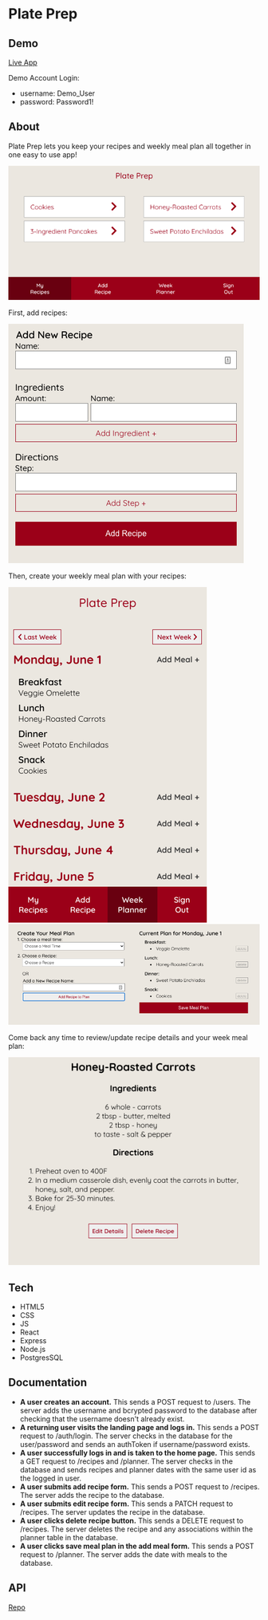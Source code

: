 # Plate Prep

## Demo
[Live App](https://plate-prep-app.sloach1218.now.sh/)

Demo Account Login:
* username: Demo_User
* password: Password1!

## About
Plate Prep lets you keep your recipes and weekly meal plan all together in one easy to use app! 

![Recipes Page](src/images/pp_homepage.png)


First, add recipes:

![Add Recipes Page](src/images/pp_addrecipe.png)


Then, create your weekly meal plan with your recipes:

![Meal Planne](src/images/pp_mplanner.png)
![Add Meal](src/images/pp_addmeal.png)


Come back any time to review/update recipe details and your week meal plan:

![Recipe Details](src/images/pp_recipedetails.png)


## Tech
* HTML5
* CSS
* JS
* React
* Express
* Node.js
* PostgresSQL


## Documentation
* **A user creates an account.**  This sends a POST request to /users. The server adds the username and bcrypted password to the database after checking that the username doesn't already exist.
* **A returning user visits the landing page and logs in.**  This sends a POST request to /auth/login. The server checks in the database for the user/password and sends an authToken if username/password exists.
* **A user successfully logs in and is taken to the home page.**  This sends a GET request to /recipes and /planner. The server checks in the database and sends recipes and planner dates with the same user id as the logged in user.
* **A user submits add recipe form.**  This sends a POST request to /recipes. The server adds the recipe to the database.
* **A user submits edit recipe form.**  This sends a PATCH request to /recipes. The server updates the recipe in the database.
* **A user clicks delete recipe button.**  This sends a DELETE request to /recipes. The server deletes the recipe and any associations within the planner table in the database.
* **A user clicks save meal plan in the add meal form.**  This sends a POST request to /planner. The server adds the date with meals to the database.



## API
[Repo](https://github.com/sloach1218/plate-prep-api)